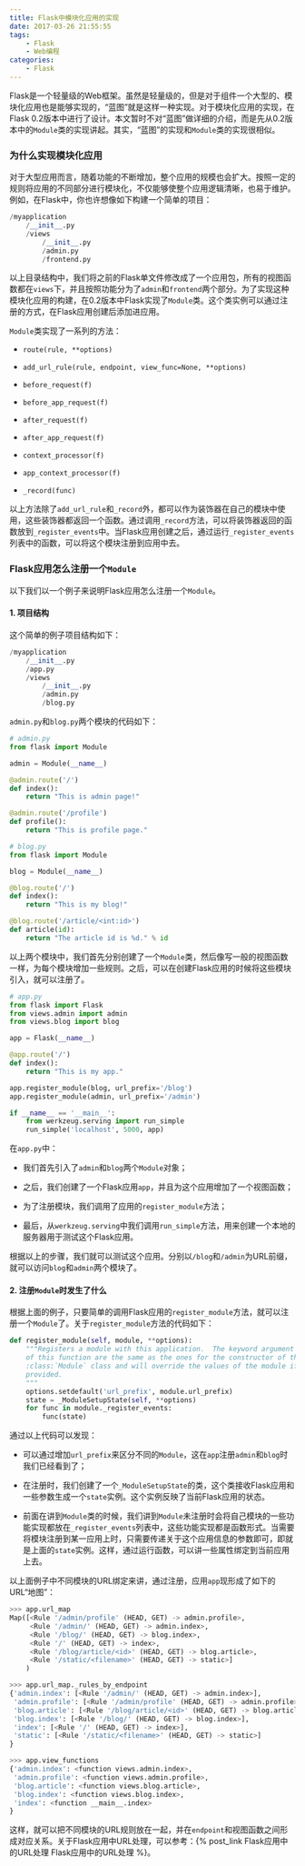 ```yaml
---
title: Flask中模块化应用的实现
date: 2017-03-26 21:55:55
tags:
    - Flask
    - Web编程
categories:
    - Flask
---
```



Flask是一个轻量级的Web框架。虽然是轻量级的，但是对于组件一个大型的、模块化应用也是能够实现的，“蓝图”就是这样一种实现。对于模块化应用的实现，在Flask 0.2版本中进行了设计。本文暂时不对“蓝图”做详细的介绍，而是先从0.2版本中的`Module`类的实现讲起。其实，“蓝图”的实现和`Module`类的实现很相似。

<!-- more -->

### 为什么实现模块化应用

对于大型应用而言，随着功能的不断增加，整个应用的规模也会扩大。按照一定的规则将应用的不同部分进行模块化，不仅能够使整个应用逻辑清晰，也易于维护。例如，在Flask中，你也许想像如下构建一个简单的项目：

```Python
/myapplication
    /__init__.py
    /views
        /__init__.py
        /admin.py
        /frontend.py
```

以上目录结构中，我们将之前的Flask单文件修改成了一个应用包，所有的视图函数都在`views`下，并且按照功能分为了`admin`和`frontend`两个部分。为了实现这种模块化应用的构建，在0.2版本中Flask实现了`Module`类。这个类实例可以通过注册的方式，在Flask应用创建后添加进应用。

`Module`类实现了一系列的方法：

- `route(rule, **options)`

- `add_url_rule(rule, endpoint, view_func=None, **options)`

- `before_request(f)`

- `before_app_request(f)`

- `after_request(f)`

- `after_app_request(f)`

- `context_processor(f)`

- `app_context_processor(f)`

- `_record(func)`

以上方法除了`add_url_rule`和`_record`外，都可以作为装饰器在自己的模块中使用，这些装饰器都返回一个函数。通过调用`_record`方法，可以将装饰器返回的函数放到`_register_events`中。当Flask应用创建之后，通过运行`_register_events`列表中的函数，可以将这个模块注册到应用中去。

### Flask应用怎么注册一个`Module`

以下我们以一个例子来说明Flask应用怎么注册一个`Module`。

#### 1. 项目结构

这个简单的例子项目结构如下：

```Python
/myapplication
    /__init__.py
    /app.py
    /views
        /__init__.py
        /admin.py
        /blog.py
```

`admin.py`和`blog.py`两个模块的代码如下：

```Python
# admin.py
from flask import Module

admin = Module(__name__)

@admin.route('/')
def index():
    return "This is admin page!"

@admin.route('/profile')
def profile():
    return "This is profile page."
```

```Python
# blog.py
from flask import Module

blog = Module(__name__)

@blog.route('/')
def index():
    return "This is my blog!"

@blog.route('/article/<int:id>')
def article(id):
    return "The article id is %d." % id
```

以上两个模块中，我们首先分别创建了一个`Module`类，然后像写一般的视图函数一样，为每个模块增加一些规则。之后，可以在创建Flask应用的时候将这些模块引入，就可以注册了。

```Python
# app.py
from flask import Flask
from views.admin import admin
from views.blog import blog

app = Flask(__name__)

@app.route('/')
def index():
    return "This is my app."

app.register_module(blog, url_prefix='/blog')
app.register_module(admin, url_prefix='/admin')

if __name__ == '__main__':
    from werkzeug.serving import run_simple
    run_simple('localhost', 5000, app)
```

在`app.py`中：

- 我们首先引入了`admin`和`blog`两个`Module`对象；

- 之后，我们创建了一个Flask应用`app`，并且为这个应用增加了一个视图函数；

- 为了注册模块，我们调用了应用的`register_module`方法；

- 最后，从`werkzeug.serving`中我们调用`run_simple`方法，用来创建一个本地的服务器用于测试这个Flask应用。

根据以上的步骤，我们就可以测试这个应用。分别以`/blog`和`/admin`为URL前缀，就可以访问`blog`和`admin`两个模块了。

#### 2. 注册`Module`时发生了什么

根据上面的例子，只要简单的调用Flask应用的`register_module`方法，就可以注册一个`Module`了。关于`register_module`方法的代码如下：

```Python
def register_module(self, module, **options):
    """Registers a module with this application.  The keyword argument
    of this function are the same as the ones for the constructor of the
    :class:`Module` class and will override the values of the module if
    provided.
    """
    options.setdefault('url_prefix', module.url_prefix)
    state = _ModuleSetupState(self, **options)
    for func in module._register_events:
        func(state)
```

通过以上代码可以发现：

- 可以通过增加`url_prefix`来区分不同的`Module`，这在`app`注册`admin`和`blog`时我们已经看到了；

- 在注册时，我们创建了一个`_ModuleSetupState`的类，这个类接收Flask应用和一些参数生成一个`state`实例。这个实例反映了当前Flask应用的状态。

- 前面在讲到`Module`类的时候，我们讲到`Module`未注册时会将自己模块的一些功能实现都放在`_register_events`列表中，这些功能实现都是函数形式。当需要将模块注册到某一应用上时，只需要传递关于这个应用信息的参数即可，即就是上面的`state`实例。这样，通过运行函数，可以讲一些属性绑定到当前应用上去。

以上面例子中不同模块的URL绑定来讲，通过注册，应用`app`现形成了如下的URL“地图”：

```Python
>>> app.url_map
Map([<Rule '/admin/profile' (HEAD, GET) -> admin.profile>,
     <Rule '/admin/' (HEAD, GET) -> admin.index>,
     <Rule '/blog/' (HEAD, GET) -> blog.index>,
     <Rule '/' (HEAD, GET) -> index>,
     <Rule '/blog/article/<id>' (HEAD, GET) -> blog.article>,
     <Rule '/static/<filename>' (HEAD, GET) -> static>]
    )

>>> app.url_map._rules_by_endpoint
{'admin.index': [<Rule '/admin/' (HEAD, GET) -> admin.index>],
 'admin.profile': [<Rule '/admin/profile' (HEAD, GET) -> admin.profile>],
 'blog.article': [<Rule '/blog/article/<id>' (HEAD, GET) -> blog.article>],
 'blog.index': [<Rule '/blog/' (HEAD, GET) -> blog.index>],
 'index': [<Rule '/' (HEAD, GET) -> index>],
 'static': [<Rule '/static/<filename>' (HEAD, GET) -> static>]
}

>>> app.view_functions
{'admin.index': <function views.admin.index>,
 'admin.profile': <function views.admin.profile>,
 'blog.article': <function views.blog.article>,
 'blog.index': <function views.blog.index>,
 'index': <function __main__.index>
}
```

这样，就可以把不同模块的URL规则放在一起，并在`endpoint`和视图函数之间形成对应关系。关于Flask应用中URL处理，可以参考：{% post_link Flask应用中的URL处理 Flask应用中的URL处理 %}。
